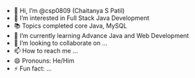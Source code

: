 - 👋 Hi, I’m @csp0809 (Chaitanya S Patil)
- 👀 I’m interested in Full Stack Java Development
- 📚 Topics completed core Java, MySQL
- 🌱 I’m currently learning Advance Java and Web Development
- 💞️ I’m looking to collaborate on ...
- 📫 How to reach me ...
- 😄 Pronouns: He/Him
- ⚡ Fun fact: ...

<!---
csp0809/csp0809 is a ✨ special ✨ repository because its `README.md` (this file) appears on your GitHub profile.
You can click the Preview link to take a look at your changes.
--->
